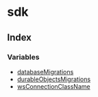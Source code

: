 # sdk

## Index

### Variables

- [databaseMigrations](variables/databaseMigrations.md)
- [durableObjectsMigrations](variables/durableObjectsMigrations.md)
- [wsConnectionClassName](variables/wsConnectionClassName.md)
